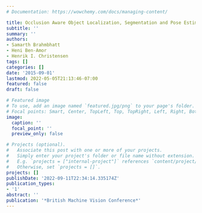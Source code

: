 ```yaml
---
# Documentation: https://wowchemy.com/docs/managing-content/

title: Occlusion Aware Object Localization, Segmentation and Pose Estimation
subtitle: ''
summary: ''
authors:
- Samarth Brahmbhatt
- Heni Ben-Amor
- Henrik I. Christensen
tags: []
categories: []
date: '2015-09-01'
lastmod: 2022-05-05T21:13:46-07:00
featured: false
draft: false

# Featured image
# To use, add an image named `featured.jpg/png` to your page's folder.
# Focal points: Smart, Center, TopLeft, Top, TopRight, Left, Right, BottomLeft, Bottom, BottomRight.
image:
  caption: ''
  focal_point: ''
  preview_only: false

# Projects (optional).
#   Associate this post with one or more of your projects.
#   Simply enter your project's folder or file name without extension.
#   E.g. `projects = ["internal-project"]` references `content/project/deep-learning/index.md`.
#   Otherwise, set `projects = []`.
projects: []
publishDate: '2022-09-11T22:34:14.335174Z'
publication_types:
- '1'
abstract: ''
publication: '*British Machine Vision Conference*'
---
```

